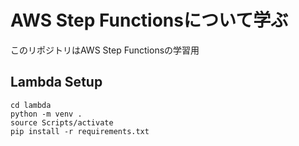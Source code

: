 # AWS Step Functionsについて学ぶ

このリポジトリはAWS Step Functionsの学習用

## Lambda Setup

```
cd lambda
python -m venv .
source Scripts/activate
pip install -r requirements.txt
```
